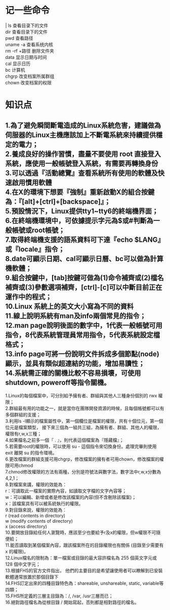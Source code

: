 # 记一些命令
  | ls 查看目录下的文件<br/>
  dir 查看目录下的文件<br/>
  pwd 查看路径<br/>
  uname -a 查看系统内核<br/>
  rm -rf +路径 删除文件夹<br/>
  data 显示日期与时间<br/>
  cal 显示日历<br/>
  bc 计算机<br/>
  chgrp 改变档案所属群组<br/>
  chown 改变档案的权限<br/>
# 知识点
  1.為了避免瞬間斷電造成的Linux系統危害，建議做為伺服器的Linux主機應該加上不斷電系統來持續提供穩定的電力；<br/>
  2.養成良好的操作習慣，盡量不要使用 root 直接登入系統，應使用一般帳號登入系統，有需要再轉換身份<br/>
  3.可以透過『活動總覽』查看系統所有使用的軟體及快速啟用慣用軟體<br/>
  4.在X的環境下想要『強制』重新啟動X的組合按鍵為：『[alt]+[ctrl]+[backspace]』；<br/>
  5.預設情況下，Linux提供tty1~tty6的終端機界面；<br/>
  6.在終端機環境中，可依據提示字元為$或#判斷為一般帳號或root帳號；<br/>
  7.取得終端機支援的語系資料可下達『echo $LANG』或『locale』指令；<br/>
  8.date可顯示日期、cal可顯示日曆、bc可以做為計算機軟體；<br/>
  9.組合按鍵中，[tab]按鍵可做為(1)命令補齊或(2)檔名補齊或(3)參數選項補齊，[ctrl]-[c]可以中斷目前正在運作中的程式；<br/>
  10.Linux 系統上的英文大小寫為不同的資料<br/>
  11.線上說明系統有man及info兩個常見的指令；<br/>
  12.man page說明後面的數字中，1代表一般帳號可用指令，8代表系統管理員常用指令，5代表系統設定檔格式；<br/>
  13.info page可將一份說明文件拆成多個節點(node)顯示，並具有類似超連結的功能，增加易讀性；<br/>
  14.系統需正確的關機比較不容易損壞，可使用shutdown, poweroff等指令關機。<br/>
  ------------------------------------------------------------------------------
  1.Linux的每個檔案中，可分別給予擁有者、群組與其他人三種身份個別的 rwx 權限；<br/>
  2.群組最有用的功能之一，就是當你在團隊開發資源的時候，且每個帳號都可以有多個群組的支援；<br/>
  3.利用ls -l顯示的檔案屬性中，第一個欄位是檔案的權限，共有十個位元，第一個位元是檔案類型， 接下來三個為一組共三組，為擁有者、群組、其他人的權限，權限有r,w,x三種；<br/>
  4.如果檔名之前多一個『 . 』，則代表這個檔案為『隱藏檔』；<br/>
  5.若需要root的權限時，可以使用 su - 這個指令來切換身份。處理完畢則使用 exit 離開 su 的指令環境。<br/>
  6.更改檔案的群組支援可用chgrp，修改檔案的擁有者可用chown，修改檔案的權限可用chmod<br/>
  7.chmod修改權限的方法有兩種，分別是符號法與數字法，數字法中r,w,x分數為4,2,1；<br/>
  8.對檔案來講，權限的效能為：<br/>
    r：可讀取此一檔案的實際內容，如讀取文字檔的文字內容等；<br/>
    w：可以編輯、新增或者是修改該檔案的內容(但不含刪除該檔案)；<br/>
    x：該檔案具有可以被系統執行的權限。<br/>
  9.對目錄來說，權限的效能為：<br/>
    r (read contents in directory)<br/>
    w (modify contents of directory)<br/>
    x (access directory)<br/>
  10.要開放目錄給任何人瀏覽時，應該至少也要給予r及x的權限，但w權限不可隨便給；<br/>
  11.能否讀取到某個檔案內容，跟該檔案所在的目錄權限也有關係 (目錄至少需要有 x 的權限)。<br/>
  12.Linux檔名的限制為：單一檔案或目錄的最大容許檔名為 255 個英文字元或 128 個中文字元；<br/>
  13.根據FHS的官方文件指出， 他們的主要目的是希望讓使用者可以瞭解到已安裝軟體通常放置於那個目錄下<br/>
  14.FHS訂定出來的四種目錄特色為：shareable, unshareable, static, variable等四類；<br/>
  15.FHS所定義的三層主目錄為：/, /var, /usr三層而已；<br/>
  16.絕對路徑檔名為從根目錄 / 開始寫起，否則都是相對路徑的檔名。<br/>

